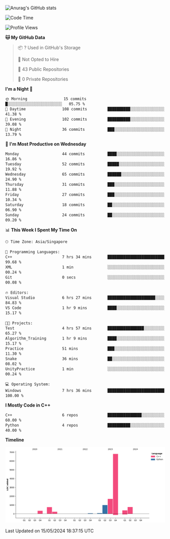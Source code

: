 ![Anurag's GitHub stats](https://github-readme-stats.vercel.app/api?username=OnePointFive99&show_icons=true&theme=transparent)

<!--START_SECTION:waka-->
![Code Time](http://img.shields.io/badge/Code%20Time-98%20hrs%2018%20mins-blue)

![Profile Views](http://img.shields.io/badge/Profile%20Views-0-blue)

**🐱 My GitHub Data** 

> 📦 ? Used in GitHub's Storage 
 > 
> 🚫 Not Opted to Hire
 > 
> 📜 43 Public Repositories 
 > 
> 🔑 0 Private Repositories 
 > 
**I'm a Night 🦉** 

```text
🌞 Morning                15 commits          █░░░░░░░░░░░░░░░░░░░░░░░░   05.75 % 
🌆 Daytime                108 commits         ██████████░░░░░░░░░░░░░░░   41.38 % 
🌃 Evening                102 commits         ██████████░░░░░░░░░░░░░░░   39.08 % 
🌙 Night                  36 commits          ███░░░░░░░░░░░░░░░░░░░░░░   13.79 % 
```
📅 **I'm Most Productive on Wednesday** 

```text
Monday                   44 commits          ████░░░░░░░░░░░░░░░░░░░░░   16.86 % 
Tuesday                  52 commits          █████░░░░░░░░░░░░░░░░░░░░   19.92 % 
Wednesday                65 commits          ██████░░░░░░░░░░░░░░░░░░░   24.90 % 
Thursday                 31 commits          ███░░░░░░░░░░░░░░░░░░░░░░   11.88 % 
Friday                   27 commits          ███░░░░░░░░░░░░░░░░░░░░░░   10.34 % 
Saturday                 18 commits          ██░░░░░░░░░░░░░░░░░░░░░░░   06.90 % 
Sunday                   24 commits          ██░░░░░░░░░░░░░░░░░░░░░░░   09.20 % 
```


📊 **This Week I Spent My Time On** 

```text
🕑︎ Time Zone: Asia/Singapore

💬 Programming Languages: 
C++                      7 hrs 34 mins       █████████████████████████   99.68 % 
XML                      1 min               ░░░░░░░░░░░░░░░░░░░░░░░░░   00.24 % 
Git                      0 secs              ░░░░░░░░░░░░░░░░░░░░░░░░░   00.08 % 

🔥 Editors: 
Visual Studio            6 hrs 27 mins       █████████████████████░░░░   84.83 % 
VS Code                  1 hr 9 mins         ████░░░░░░░░░░░░░░░░░░░░░   15.17 % 

🐱‍💻 Projects: 
Test                     4 hrs 57 mins       ████████████████░░░░░░░░░   65.27 % 
Algorithm_Training       1 hr 9 mins         ████░░░░░░░░░░░░░░░░░░░░░   15.17 % 
Practice                 51 mins             ███░░░░░░░░░░░░░░░░░░░░░░   11.30 % 
Snake                    36 mins             ██░░░░░░░░░░░░░░░░░░░░░░░   08.02 % 
UnityPractice            1 min               ░░░░░░░░░░░░░░░░░░░░░░░░░   00.24 % 

💻 Operating System: 
Windows                  7 hrs 36 mins       █████████████████████████   100.00 % 
```

**I Mostly Code in C++** 

```text
C++                      6 repos             ███████████████░░░░░░░░░░   60.00 % 
Python                   4 repos             ██████████░░░░░░░░░░░░░░░   40.00 % 
```



**Timeline**

![Lines of Code chart](https://raw.githubusercontent.com/OnePointFive99/OnePointFive99/main/assets/bar_graph.png)


 Last Updated on 15/05/2024 18:37:15 UTC
<!--END_SECTION:waka-->

  
